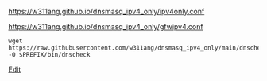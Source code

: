 https://w311ang.github.io/dnsmasq_ipv4_only/ipv4only.conf

https://w311ang.github.io/dnsmasq_ipv4_only/gfwipv4.conf

```shell
wget https://raw.githubusercontent.com/w311ang/dnsmasq_ipv4_only/main/dnscheck.py -O $PREFIX/bin/dnscheck
```

[Edit](https://github.com/w311ang/dnsmasq_ipv4_only/edit/main/ownlist.txt)
